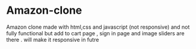 # Amazon-clone
Amazon clone made with html,css and javascript (not responsive) and not fully functional but add to cart page , sign in page and image sliders are there . will make it responsive in futre
